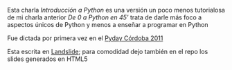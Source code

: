 Esta charla *Introducción a Python* es una versión un poco menos tutorialosa
de mi charla anterior *De 0 a Python en 45'* trata de darle más foco a aspectos
únicos de Python y menos a enseñar a programar en Python

Fue dictada por primera vez en el [Pyday Córdoba 2011](http://www.pyday.com.ar/cordoba2011)

Esta escrita en [Landslide](https://github.com/adamzap/landslide); para comodidad
dejo también en el repo los slides generados en HTML5
